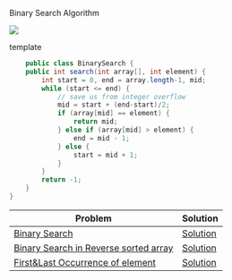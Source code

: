 Binary Search Algorithm

<img src="https://res.cloudinary.com/practicaldev/image/fetch/s--Uj818KRw--/c_imagga_scale,f_auto,fl_progressive,h_420,q_auto,w_1000/https://dev-to-uploads.s3.amazonaws.com/i/5hsod7t93v85b23rk671.png"></img>

template
```java
    public class BinarySearch {
    public int search(int array[], int element) {
        int start = 0, end = array.length-1, mid;
        while (start <= end) {
            // save us from integer overflow
            mid = start + (end-start)/2;
            if (array[mid] == element) {
                return mid;
            } else if (array[mid] > element) {
                end = mid - 1;
            } else {
                start = mid + 1;
            }
        }
        return -1;
    }
}
```
|Problem|Solution|
--------|--------
|[Binary Search](https://leetcode.com/problems/binary-search/)| [Solution](https://github.com/ravindra-gadiparthi/algorithm/blob/main/src/org/algo/binarysearch/basic/BinarySearch.java)
|[Binary Search in Reverse sorted array](https://www.geeksforgeeks.org/search-an-element-in-a-reverse-sorted-array/)| [Solution](https://github.com/ravindra-gadiparthi/algorithm/blob/main/src/org/algo/binarysearch/patterns/BinarySearchOnReverseSortedArray.java)
|[First&Last Occurrence of element](https://leetcode.com/problems/find-first-and-last-position-of-element-in-sorted-array/)|[Solution](https://github.com/ravindra-gadiparthi/algorithm/blob/main/src/org/algo/binarysearch/patterns/FirstAndLastOccurrence.java)|
